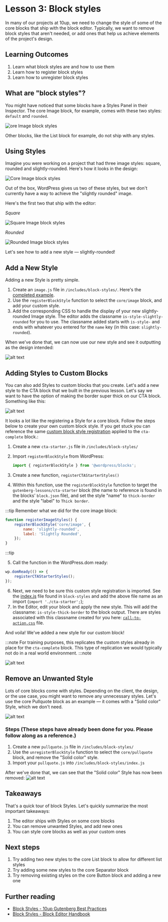 # Lesson 3: Block styles

In many of our projects at 10up, we need to change the style of some of the core blocks that ship with the block editor. Typically, we want to remove block styles that aren't needed, or add ones that help us achieve elements of the project's design.

## Learning Outcomes

1. Learn what block styles are and how to use them
2. Learn how to register block styles
3. Learn how to unregister block styles

## What are "block styles"?

You might have noticed that some blocks have a Styles Panel in their Inspector. The core Image block, for example, comes with these two styles: `default` and `rounded`.

![ore Image block styles](/img/core-image-styles.png "Core Image block styles")

Other blocks, like the List block for example, do not ship with any styles.

## Using Styles

Imagine you were working on a project that had three image styles: square, rounded and slightly-rounded. Here's how it looks in the design:

![Core Image block styles](/img/core-image-variations.jpg "Core Image block styles")

 Out of the box, WordPress gives us two of these styles, but we don't currently have a way to achieve the "slightly rounded" image.

Here's the first two that ship with the editor:

<em>Square</em>

![Square Image block styles](/img/core-image-square.png "Square Image block styles")

<em>Rounded</em>

![Rounded Image block styles](/img/core-image-rounded.png "Rounded Image block styles")

Let's see how to add a new style — slightly-rounded!

## Add a New Style

Adding a new Style is pretty simple.

1. Create an `image.js` file in `/includes/block-styles/`. Here's the [completed example](https://gitlab.10up.com/exercises/gutenberg-lessons/-/blob/trunk/themes/10up-theme/includes/block-styles/image.js).
2. Use the `registerBlockStyle` function to select the `core/image` block, and add your custom style.
3. Add the corresponding CSS to handle the display of your new slightly-rounded Image style. The editor adds the classname `is-style-slightly-rounded` for you to use. The classname added starts with `is-style-` and ends with whatever you entered for the `name` key (in this case: `slightly-rounded`). 

When we've done that, we can now use our new style and see it outputting as the design intended:

![alt text](/img/core-image-slightly-rounded.png "Slightly Rounded Image block style")

## Adding Styles to Custom Blocks

You can also add Styles to custom blocks that you create. Let's add a new style to the CTA block that we built in the previous lesson. Let's say we want to have the option of making the border super thick on our CTA block. Something like this:

![alt text](/img/cta-block-style.png "Slightly Rounded Image block style")

It looks a lot like the registering a Style for a core block. Follow the steps below to create your own custom block style. If you get stuck you can reference the same [custom block style registration](https://gitlab.10up.com/exercises/gutenberg-lessons/-/blob/trunk/themes/10up-theme/includes/block-styles/cta.js) applied to the `cta-complete` block.:

1. Create a new `cta-starter.js` file in `/includes/block-styles/`
2. Import `registerBlockStyle` from WordPress:

   ```js
   import { registerBlockStyle } from '@wordpress/blocks';
   ```

3. Create a new function, `registerCTAStarterStyles()`
4. Within this function, use the `registerBlockStyle` function to target the `gutenberg-lessons/cta-starter` block (the name to reference is found in the blocks' `block.json` file), and set the style "name" to `thick-border` and the style "label" to `Thick border`.

:::tip
Remember what we did for the core image block:

```js
function registerImageStyles() {
	registerBlockStyle('core/image', {
		name: 'slightly-rounded',
		label: 'Slightly Rounded',
	});
}
```

:::tip

5. Call the function in the WordPress.dom ready:

```js
wp.domReady(() => {
	registerCTAStarterStyles();
});
```

6. Next, we need to be sure this custom style registration is imported. See the [index.js](https://gitlab.10up.com/exercises/gutenberg-lessons/-/blob/trunk/themes/10up-theme/includes/block-styles/index.js) file found in `block-styles` and add the above file name as an import (`import './cta-starter';`);
7. In the Editor, edit your block and apply the new style. This will add the classname: `is-style-thick-border` to the block output. There are styles associated with this classname created for you here: [`call-to-action.css`](https://gitlab.10up.com/exercises/gutenberg-lessons/-/blob/trunk/themes/10up-theme/assets/css/frontend/components/blocks/call-to-action.css) file.

And voila! We've added a new style for our custom block!

:::note
For training purposes, this replicates the custom styles already in place for the `cta-complete` block. This type of replication we would typically not do in a real world environment.
:::note

![alt text](/img/cta-block-thick-border.png "Thick border CTA style")

## Remove an Unwanted Style

Lots of core blocks come with styles. Depending on the client, the design, or the use case, you might want to remove any unnecessary styles. Let's use the core Pullquote block as an example — it comes with a "Solid color" Style, which we don't need.

![alt text](/img/pullquote-core-block-style.png "Slightly Rounded Image block style")

### Steps (These steps have already been done for you. Please follow along as a reference.)

1. Create a new `pullquote.js` file in `/includes/block-styles/`
2. Use the `unregisterBlockStyle` function to select the `core/pullquote` block, and remove the "Solid color" style.
3. Import your `pullquote.js` into `/includes/block-styles/index.js`

After we've done that, we can see that the "Solid color" Style has now been removed:
![alt text](/img/pullquote-core-block-style-removed.png "Pullquote block with style removed")

## Takeaways

That's a quick tour of block Styles. Let's quickly summarize the most important takeaways:

1. The editor ships with Styles on some core blocks
2. You can remove unwanted Styles, and add new ones
3. You can style core blocks as well as your custom ones

## Next steps

1. Try adding two new styles to the core List block to allow for different list styles
2. Try adding some new styles to the core Separator block
3. Try removing existing styles on the core Button block and adding a new one

## Further reading

* [Block Styles - 10up Gutenberg Best Practices](../reference/Blocks/block-styles)
* [Block Styles - Block Editor Handbook](https://developer.wordpress.org/block-editor/reference-guides/block-api/block-styles/)
